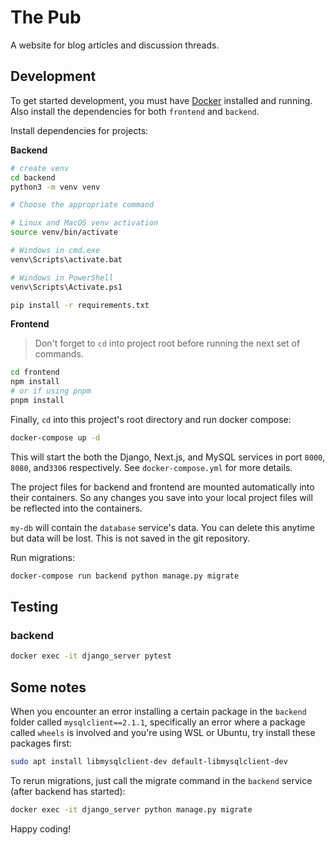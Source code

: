 # The Pub

A website for blog articles and discussion threads.

## Development
To get started development, you must have [Docker](https://www.docker.com/) installed and running. Also install the dependencies for both `frontend` and `backend`.

Install dependencies for projects: </br>

**Backend**
```sh
# create venv
cd backend
python3 -m venv venv

# Choose the appropriate command

# Linux and MacOS venv activation
source venv/bin/activate

# Windows in cmd.exe
venv\Scripts\activate.bat

# Windows in PowerShell
venv\Scripts\Activate.ps1

pip install -r requirements.txt

```

**Frontend** </br>
> Don't forget to `cd` into project root before running the next set of commands.
```sh
cd frontend
npm install
# or if using pnpm
pnpm install
```

Finally, `cd` into this project's root directory and run docker compose:
```sh
docker-compose up -d
```
This will start the both the Django, Next.js, and MySQL services in port `8000`, `8080`, and`3306` respectively. See `docker-compose.yml` for more details.

The project files for backend and frontend are mounted automatically into their containers. So any changes you save into your local project files will be reflected into the containers.

``my-db`` will contain the `database` service's data. You can delete this anytime but data will be lost. This is not saved in the git repository.

Run migrations:
```sh
docker-compose run backend python manage.py migrate
```

## Testing
### backend
```sh
docker exec -it django_server pytest
```

## Some notes
When you encounter an error installing a certain package in the `backend` folder called `mysqlclient==2.1.1`, specifically an error where a package called `wheels` is involved and you're using WSL or Ubuntu, try install these packages first:
```sh
sudo apt install libmysqlclient-dev default-libmysqlclient-dev
```

To rerun migrations, just call the migrate command in the `backend` service (after backend has started):
```sh
docker exec -it django_server python manage.py migrate
```

Happy coding!